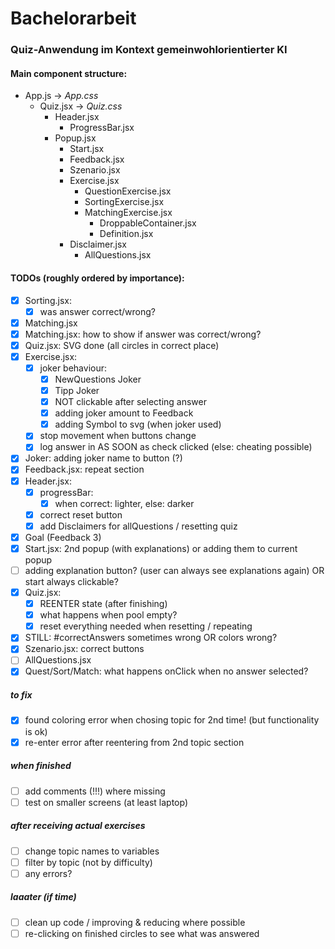 # Bachelorarbeit

### Quiz-Anwendung im Kontext gemeinwohlorientierter KI


#### Main component structure:

* App.js -> *App.css*
    * Quiz.jsx -> *Quiz.css*
        * Header.jsx
            * ProgressBar.jsx
        * Popup.jsx
            * Start.jsx
            * Feedback.jsx
            * Szenario.jsx
            * Exercise.jsx
                * QuestionExercise.jsx
                * SortingExercise.jsx
                * MatchingExercise.jsx
                    * DroppableContainer.jsx
                    * Definition.jsx
            * Disclaimer.jsx
                * AllQuestions.jsx


#### TODOs (roughly ordered by importance):

* [x] Sorting.jsx:
    * [x] was answer correct/wrong?
* [x] Matching.jsx
* [x] Matching.jsx: how to show if answer was correct/wrong?
* [x] Quiz.jsx: SVG done (all circles in correct place)
* [x] Exercise.jsx: 
    * [x] joker behaviour:
        * [x] NewQuestions Joker
        * [x] Tipp Joker
        * [x] NOT clickable after selecting answer
        * [x] adding joker amount to Feedback
        * [x] adding Symbol to svg (when joker used)
    * [x] stop movement when buttons change
    * [x] log answer in AS SOON as check clicked (else: cheating possible)
* [x] Joker: adding joker name to button (?)
* [x] Feedback.jsx: repeat section
* [x] Header.jsx:
    * [x] progressBar:
        * [x] when correct: lighter, else: darker
    * [x] correct reset button
    * [x] add Disclaimers for allQuestions / resetting quiz
* [x] Goal (Feedback 3)
* [x] Start.jsx: 2nd popup (with explanations) or adding them to current popup
* [ ] adding explanation button? (user can always see explanations again) OR start always clickable?
* [x] Quiz.jsx: 
    * [x] REENTER state (after finishing)
    * [x] what happens when pool empty?
    * [x] reset everything needed when resetting / repeating
* [x] STILL: #correctAnswers sometimes wrong OR colors wrong?
* [x] Szenario.jsx: correct buttons
* [ ] AllQuestions.jsx
* [x] Quest/Sort/Match: what happens onClick when no answer selected?

##### to fix

* [x] found coloring error when chosing topic for 2nd time! (but functionality is ok)
* [x] re-enter error after reentering from 2nd topic section
  
##### when finished

* [ ] add comments (!!!) where missing
* [ ] test on smaller screens (at least laptop)

##### after receiving actual exercises

* [ ] change topic names to variables
* [ ] filter by topic (not by difficulty)
* [ ] any errors?

##### laaater (if time)

* [ ] clean up code / improving & reducing where possible
* [ ] re-clicking on finished circles to see what was answered
